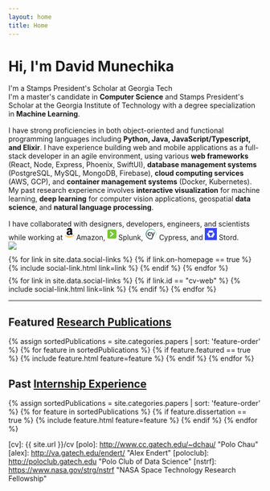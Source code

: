 ```yaml
---
layout: home
title: Home
---
```


<div id ="intro-wrapper" class="l-middle">
	<div id="intro-title-wrapper" class="intro-left">
		<h1 id="intro-title">Hi, I'm David Munechika</h1>
		<div id="intro-subtitle">
			I'm a Stamps President's Scholar at Georgia Tech
		</div>
	</div>
	<div class="intro-left">
	<div class="intro-left">
		I'm a master's candidate in <b>Computer Science</b> and Stamps President's Scholar at the Georgia Institute of Technology with a degree specialization in <b>Machine Learning</b>.
	</div>
	<div style="height: 1rem"></div>
	<div class="intro-left">
	I have strong proficiencies in both object-oriented and functional programming languages including <b>Python, Java, JavaScript/Typescript, and Elixir</b>. I have experience building web and mobile applications as a full-stack developer in an agile environment, using various <b>web frameworks</b> (React, Node, Express, Phoenix, SwiftUI), <b>database management systems</b> (PostgreSQL, MySQL, MongoDB, Firebase), <b>cloud computing services</b> (AWS, GCP), and <b>container management systems</b> (Docker, Kubernetes). My past research experience involves <b>interactive visualization</b> for machine learning, <b>deep learning</b> for computer vision applications, geospatial <b>data science</b>, and <b>natural language processing</b>.
	</div>
	<div style="height: 1rem"></div>
	<div>
		I have collaborated with designers, developers, engineers, and scientists while working at <img class="intro-logo" style="width: 19px; padding-bottom: 5px;" src="/images/amazon.svg"> Amazon, <img class="intro-logo" style="width: 18px; padding-bottom: 3px;" src="/images/splunk.png"> Splunk, <img class="intro-logo" style="width: 24px" src="/images/cypress.png"> Cypress, and <img class="intro-logo" style="width: 24px;" src="/images/stord.png"> Stord.
	</div>
</div>

<div class="intro-right">
	<img id="intro-image" class="intro-right" src="/images/portrait.jpg">
	<div style="height: 0.5rem"></div>
	<div id="intro-image-links" class="intro-right">
		{% for link in site.data.social-links %}
			{% if link.on-homepage == true %}
				{% include social-link.html link=link %}
			{% endif %}
		{% endfor %}
	</div>
	<div style="height: 0.5rem"></div>
	<div id="intro-cv-wrapper" class="intro-right">
		{% for link in site.data.social-links %}
			{% if link.id == "cv-web" %}
				{% include social-link.html link=link %}
			{% endif %}
		{% endfor %}
	</div>
	</div>
</div>

<hr class="l-middle home-hr">

<h2 class="feature-title l-middle">
	Featured <a href="/cv#publications">Research Publications</a>
</h2>
<div class="cover-wrapper l-screen">
	{% assign sortedPublications = site.categories.papers | sort: 'feature-order' %}
	{% for feature in sortedPublications %}
		{% if feature.featured == true %}
			{% include feature.html feature=feature %}
		{% endif %}
	{% endfor %}
</div>

<h2 class="feature-title l-middle">
	Past <a href="/cv#internships">Internship Experience</a>
</h2>
<div class="cover-wrapper l-screen">
	{% assign sortedPublications = site.categories.papers | sort: 'feature-order' %}
	{% for feature in sortedPublications %}
		{% if feature.dissertation == true %}
			{% include feature.html feature=feature %}
		{% endif %}
	{% endfor %}
</div>

<!-- <h2 class="feature-title l-middle">
	<a href="{{ site.url }}/everything-else" style="color: #303030">Everything Else</a>
</h2>
<div id="everything-else" class="l-middle">
	<a href="{{ site.url }}/projects"><div>Projects</div></a>
	<a href="{{ site.url }}/blog"><div>Blog</div></a>
	<a href="{{ site.url }}/stuff-i-use"><div>Stuff I Use</div></a>
	<a href="{{ site.url }}/monthly-music"><div>Monthly Music</div></a>
	<a href="{{ site.url }}/archive"><div>Archive</div></a>
</div> -->



[gt]: http://www.gatech.edu "Georgia Tech"
[cse]: http://cse.gatech.edu "Georgia Tech Computational Science and Engineering"
[coc]: http://www.cc.gatech.edu "Georgia Tech College of Computing"

[cv]: {{ site.url }}/cv
[polo]: http://www.cc.gatech.edu/~dchau/ "Polo Chau"
[alex]: http://va.gatech.edu/endert/ "Alex Endert"
[poloclub]: http://poloclub.gatech.edu "Polo Club of Data Science"
[nstrf]: https://www.nasa.gov/strg/nstrf "NASA Space Technology Research Fellowship"